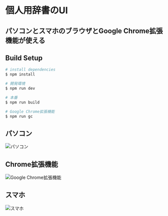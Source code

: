 # 個人用辞書のUI

## パソコンとスマホのブラウザとGoogle Chrome拡張機能が使える

## Build Setup

``` bash
# install dependencies
$ npm install

# 開発環境
$ npm run dev

# 本番
$ npm run build

# Google Chrome拡張機能
$ npm run gc
```

## パソコン
![パソコン](https://i.imgur.com/X9UEYBv.png "パソコン")

## Chrome拡張機能
![Google Chrome拡張機能](https://i.imgur.com/pGSIoZZ.png "Google Chrome拡張機能")

## スマホ
![スマホ](https://i.imgur.com/ZZ7QGoU.png "スマホ")
